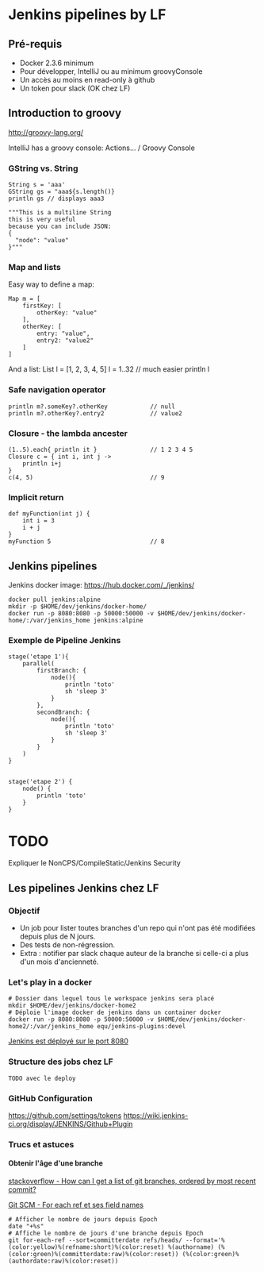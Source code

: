 # Jenkins pipelines by LF

## Pré-requis
* Docker 2.3.6 minimum
* Pour développer, IntelliJ ou au minimum groovyConsole
* Un accès au moins en read-only à github
* Un token pour slack (OK chez LF)

## Introduction to groovy
http://groovy-lang.org/

IntelliJ has a groovy console: Actions... / Groovy Console

### GString vs. String

    String s = 'aaa'
    GString gs = "aaa${s.length()}
    println gs // displays aaa3
    
    """This is a multiline String
    this is very useful
    because you can include JSON:
    {
      "node": "value"
    }"""

### Map and lists
Easy way to define a map:

    Map m = [ 
        firstKey: [
            otherKey: "value"
        ],
        otherKey: [
            entry: "value",
            entry2: "value2"
        ]
    ]

And a list:
    List l = [1, 2, 3, 4, 5]
    l = 1..32 // much easier
    println l

### Safe navigation operator
    println m?.someKey?.otherKey            // null
    println m?.otherKey?.entry2             // value2
    
### Closure - the lambda ancester
    (1..5).each{ println it }               // 1 2 3 4 5
    Closure c = { int i, int j ->
        println i+j
    }
    c(4, 5)                                 // 9
### Implicit return
    def myFunction(int j) {
        int i = 3
        i + j
    }
    myFunction 5                            // 8
    

## Jenkins pipelines
Jenkins docker image: https://hub.docker.com/_/jenkins/

    docker pull jenkins:alpine
    mkdir -p $HOME/dev/jenkins/docker-home/
    docker run -p 8080:8080 -p 50000:50000 -v $HOME/dev/jenkins/docker-home/:/var/jenkins_home jenkins:alpine

### Exemple de Pipeline Jenkins
    stage('etape 1'){
        parallel(
            firstBranch: {
                node(){
                    println 'toto'
                    sh 'sleep 3'
                }
            },
            secondBranch: {
                node(){
                    println 'toto'
                    sh 'sleep 3'
                }
            }
        )
    }
        
        
    stage('etape 2') {
        node() {
            println 'toto'
        }
    }

# TODO
Expliquer le NonCPS/CompileStatic/Jenkins Security

## Les pipelines Jenkins chez LF
### Objectif
* Un job pour lister toutes branches d'un repo qui n'ont pas été modifiées depuis plus de N jours.
* Des tests de non-régression.
* Extra : notifier par slack chaque auteur de la branche si celle-ci a plus d'un mois d'ancienneté.

### Let's play in a docker
    # Dossier dans lequel tous le workspace jenkins sera placé
    mkdir $HOME/dev/jenkins/docker-home2
    # Déploie l'image docker de jenkins dans un container docker
    docker run -p 8080:8080 -p 50000:50000 -v $HOME/dev/jenkins/docker-home2/:/var/jenkins_home equ/jenkins-plugins:devel

[Jenkins est déployé sur le port 8080](http://localhost:8080)

### Structure des jobs chez LF
    TODO avec le deploy
    
### GitHub Configuration
https://github.com/settings/tokens
https://wiki.jenkins-ci.org/display/JENKINS/Github+Plugin

### Trucs et astuces
#### Obtenir l'âge d'une branche
[stackoverflow - How can I get a list of git branches, ordered by most recent commit?](http://stackoverflow.com/questions/5188320/how-can-i-get-a-list-of-git-branches-ordered-by-most-recent-commit)

[Git SCM - For each ref et ses field names](https://git-scm.com/docs/git-for-each-ref/2.5.1)


    # Afficher le nombre de jours depuis Epoch
    date "+%s"
    # Affiche le nombre de jours d'une branche depuis Epoch
    git for-each-ref --sort=committerdate refs/heads/ --format='%(color:yellow)%(refname:short)%(color:reset) %(authorname) (%(color:green)%(committerdate:raw)%(color:reset)) (%(color:green)%(authordate:raw)%(color:reset))



